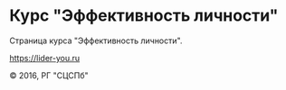 # Курс "Эффективность личности"

Страница курса "Эффективность личности".

<https://lider-you.ru>

&copy; 2016, РГ "СЦСПб"